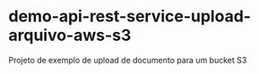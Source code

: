# demo-api-rest-service-upload-arquivo-aws-s3
Projeto de exemplo de upload de documento para um bucket S3
